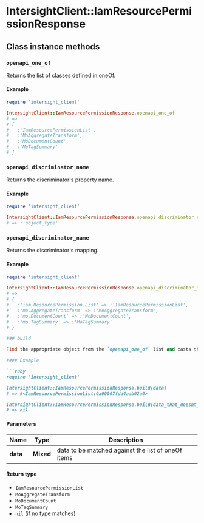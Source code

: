 # IntersightClient::IamResourcePermissionResponse

## Class instance methods

### `openapi_one_of`

Returns the list of classes defined in oneOf.

#### Example

```ruby
require 'intersight_client'

IntersightClient::IamResourcePermissionResponse.openapi_one_of
# =>
# [
#   :'IamResourcePermissionList',
#   :'MoAggregateTransform',
#   :'MoDocumentCount',
#   :'MoTagSummary'
# ]
```

### `openapi_discriminator_name`

Returns the discriminator's property name.

#### Example

```ruby
require 'intersight_client'

IntersightClient::IamResourcePermissionResponse.openapi_discriminator_name
# => :'object_type'
```

### `openapi_discriminator_name`

Returns the discriminator's mapping.

#### Example

```ruby
require 'intersight_client'

IntersightClient::IamResourcePermissionResponse.openapi_discriminator_mapping
# =>
# {
#   :'iam.ResourcePermission.List' => :'IamResourcePermissionList',
#   :'mo.AggregateTransform' => :'MoAggregateTransform',
#   :'mo.DocumentCount' => :'MoDocumentCount',
#   :'mo.TagSummary' => :'MoTagSummary'
# }

### build

Find the appropriate object from the `openapi_one_of` list and casts the data into it.

#### Example

```ruby
require 'intersight_client'

IntersightClient::IamResourcePermissionResponse.build(data)
# => #<IamResourcePermissionList:0x00007fdd4aab02a0>

IntersightClient::IamResourcePermissionResponse.build(data_that_doesnt_match)
# => nil
```

#### Parameters

| Name | Type | Description |
| ---- | ---- | ----------- |
| **data** | **Mixed** | data to be matched against the list of oneOf items |

#### Return type

- `IamResourcePermissionList`
- `MoAggregateTransform`
- `MoDocumentCount`
- `MoTagSummary`
- `nil` (if no type matches)

